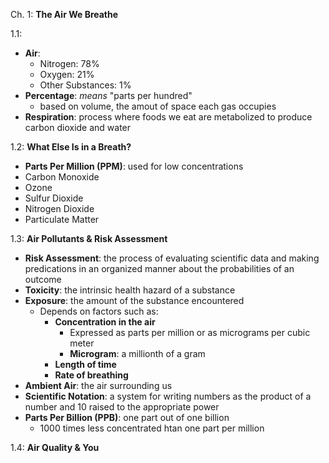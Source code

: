 Ch. 1: **The Air We Breathe**

1.1: 
- **Air**:
  - Nitrogen: 78%
  - Oxygen: 21%
  - Other Substances: 1%
- **Percentage**: *means* "parts per hundred"
  - based on volume, the amout of space each gas occupies
- **Respiration**: process where foods we eat are metabolized to produce carbon dioxide and water

1.2: **What Else Is in a Breath?**
- **Parts Per Million (PPM)**: used for low concentrations
- Carbon Monoxide
- Ozone
- Sulfur Dioxide
- Nitrogen Dioxide
- Particulate Matter

1.3: **Air Pollutants & Risk Assessment**
- **Risk Assessment**: the process of evaluating scientific data and making predications in an organized manner about the probabilities of an outcome
- **Toxicity**: the intrinsic health hazard of a substance
- **Exposure**: the amount of the substance encountered
  - Depends on factors such as:
    - **Concentration in the air**
      - Expressed as parts per million or as micrograms per cubic meter
      - **Microgram**: a millionth of a gram
    - **Length of time**
    - **Rate of breathing**
- **Ambient Air**: the air surrounding us
- **Scientific Notation**: a system for writing numbers as the product of a number and 10 raised to the appropriate power
- **Parts Per Billion (PPB)**: one part out of one billion
  - 1000 times less concentrated htan one part per million

1.4: **Air Quality & You**
